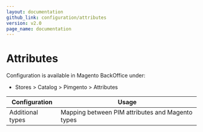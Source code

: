 ```yaml
---
layout: documentation
github_link: configuration/attributes
version: v2.0
page_name: documentation
---
```


**Attributes**
===========

Configuration is available in Magento BackOffice under:
* Stores > Catalog > Pimgento > Attributes


| Configuration         | Usage                                                                                                          |
|-----------------------|----------------------------------------------------------------------------------------------------------------|
| Additional types           | Mapping between PIM attributes and Magento types                                                            |